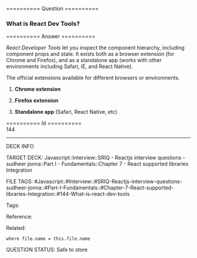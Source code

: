========== Question ==========  

### What is React Dev Tools?  

========== Answer ==========  

_React Developer Tools_ let you inspect the component hierarchy, including
component props and state. It exists both as a browser extension (for Chrome and
Firefox), and as a standalone app (works with other environments including
Safari, IE, and React Native).

The official extensions available for different browsers or environments.

1.  **Chrome extension**

2.  **Firefox extension**

3.  **Standalone app** (Safari, React Native, etc)

========== Id ==========  
144

---

DECK INFO

TARGET DECK: Javascript::Interview::SRIQ - Reactjs interview questions - sudheer jonna::Part I - Fundamentals::Chapter 7 - React supported libraries Integration

FILE TAGS: #Javascript::#Interview::#SRIQ-Reactjs-interview-questions-sudheer-jonna::#Part-I-Fundamentals::#Chapter-7-React-supported-libraries-Integration::#144-What-is-react-dev-tools

Tags:

Reference:

Related:

```dataview
where file.name = this.file.name
```
QUESTION STATUS: Safe to store
